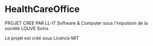 # HealthCareOffice

PROJET CREE PAR LL-IT Software & Computer sous l'impulsion de la société LOUVE Soins

Le projet est créé sous Licence MIT
